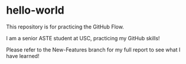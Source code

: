 # hello-world
This repository is for practicing the GitHub Flow.

I am a senior ASTE student at USC, practicing my GitHub skills!

Please refer to the New-Features branch for my full report to see what I have learned!
